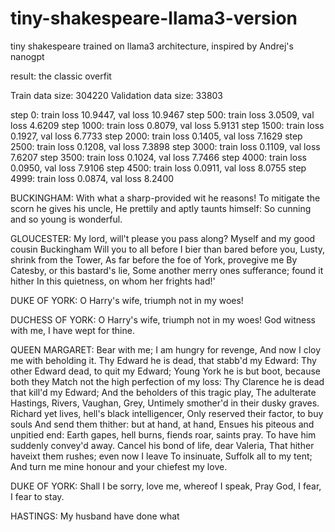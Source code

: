 # tiny-shakespeare-llama3-version
tiny shakespeare trained on llama3 architecture, inspired by Andrej's nanogpt 



result: the classic overfit

Train data size: 304220
Validation data size: 33803


step 0: train loss 10.9447, val loss 10.9467
step 500: train loss 3.0509, val loss 4.6209
step 1000: train loss 0.8079, val loss 5.9131
step 1500: train loss 0.1927, val loss 6.7733
step 2000: train loss 0.1405, val loss 7.1629
step 2500: train loss 0.1208, val loss 7.3898
step 3000: train loss 0.1109, val loss 7.6207
step 3500: train loss 0.1024, val loss 7.7466
step 4000: train loss 0.0950, val loss 7.9106
step 4500: train loss 0.0911, val loss 8.0755
step 4999: train loss 0.0874, val loss 8.2400


BUCKINGHAM:
With what a sharp-provided wit he reasons!
To mitigate the scorn he gives his uncle,
He prettily and aptly taunts himself:
So cunning and so young is wonderful.

GLOUCESTER:
My lord, will't please you pass along?
Myself and my good cousin Buckingham
Will you to all before I bier than bared before you,
Lusty, shrink from the Tower,
As far before the foe of York, provegive me
By Catesby, or this bastard's lie,
Some another merry ones sufferance; found it hither
In this quietness, on whom her frights had!'

DUKE OF YORK:
O Harry's wife, triumph not in my woes!

DUCHESS OF YORK:
O Harry's wife, triumph not in my woes!
God witness with me, I have wept for thine.

QUEEN MARGARET:
Bear with me; I am hungry for revenge,
And now I cloy me with beholding it.
Thy Edward he is dead, that stabb'd my Edward:
Thy other Edward dead, to quit my Edward;
Young York he is but boot, because both they
Match not the high perfection of my loss:
Thy Clarence he is dead that kill'd my Edward;
And the beholders of this tragic play,
The adulterate Hastings, Rivers, Vaughan, Grey,
Untimely smother'd in their dusky graves.
Richard yet lives, hell's black intelligencer,
Only reserved their factor, to buy souls
And send them thither: but at hand, at hand,
Ensues his piteous and unpitied end:
Earth gapes, hell burns, fiends roar, saints pray.
To have him suddenly convey'd away.
Cancel his bond of life, dear Valeria,
That hither haveixt them rushes; even now I leave
To insinuate, Suffolk all to my tent;
And turn me mine honour and your chiefest my love.

DUKE OF YORK:
Shall I be sorry, love me, whereof I speak,
Pray God, I fear, I fear to stay.

HASTINGS:
My husband have done what
